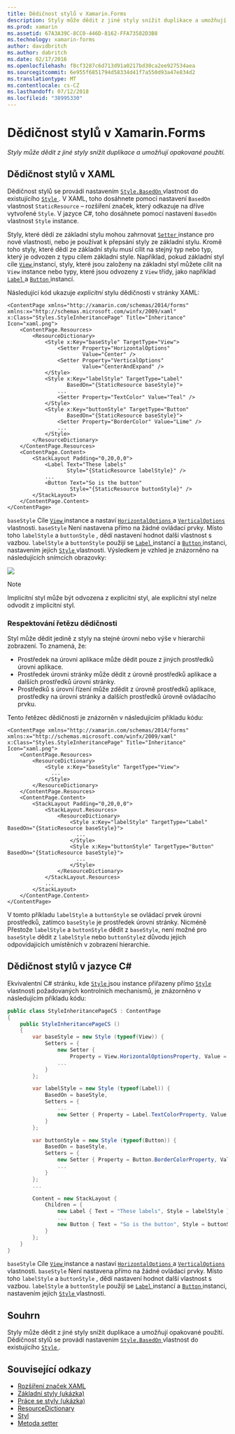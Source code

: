 ```yaml
---
title: Dědičnost stylů v Xamarin.Forms
description: Styly může dědit z jiné styly snížit duplikace a umožňují opakované použití. Tento článek vysvětluje, jak provádět dědičnost stylů aplikace Xamarin.Forms.
ms.prod: xamarin
ms.assetid: 67A3A39C-8CC0-446D-8162-FFA73582D3B8
ms.technology: xamarin-forms
author: davidbritch
ms.author: dabritch
ms.date: 02/17/2016
ms.openlocfilehash: f8cf3287c6d713d91a0217bd30ca2ee927534aea
ms.sourcegitcommit: 6e955f6851794d58334d41f7a550d93a47e834d2
ms.translationtype: MT
ms.contentlocale: cs-CZ
ms.lasthandoff: 07/12/2018
ms.locfileid: "38995330"
---
```

# <a name="style-inheritance-in-xamarinforms"></a>Dědičnost stylů v Xamarin.Forms

_Styly může dědit z jiné styly snížit duplikace a umožňují opakované použití._

## <a name="style-inheritance-in-xaml"></a>Dědičnost stylů v XAML

Dědičnost stylů se provádí nastavením [ `Style.BasedOn` ](xref:Xamarin.Forms.Style.BasedOn) vlastnost do existujícího [ `Style` ](xref:Xamarin.Forms.Style). V XAML, toho dosáhnete pomocí nastavení `BasedOn` vlastnost `StaticResource` – rozšíření značek, který odkazuje na dříve vytvořené `Style`. V jazyce C#, toho dosáhnete pomocí nastavení `BasedOn` vlastnost `Style` instance.

Styly, které dědí ze základní stylu mohou zahrnovat [ `Setter` ](xref:Xamarin.Forms.Setter) instance pro nové vlastnosti, nebo je používat k přepsání styly ze základní stylu. Kromě toho styly, které dědí ze základní stylu musí cílit na stejný typ nebo typ, který je odvozen z typu cílem základní style. Například, pokud základní styl cíle [ `View` ](xref:Xamarin.Forms.View) instancí, styly, které jsou založeny na základní styl můžete cílit na `View` instance nebo typy, které jsou odvozeny z `View` třídy, jako například [ `Label` ](xref:Xamarin.Forms.Label) a [ `Button` ](xref:Xamarin.Forms.Button) instancí.

Následující kód ukazuje *explicitní* stylu dědičnosti v stránky XAML:

```xaml
<ContentPage xmlns="http://xamarin.com/schemas/2014/forms" xmlns:x="http://schemas.microsoft.com/winfx/2009/xaml" x:Class="Styles.StyleInheritancePage" Title="Inheritance" Icon="xaml.png">
    <ContentPage.Resources>
        <ResourceDictionary>
            <Style x:Key="baseStyle" TargetType="View">
                <Setter Property="HorizontalOptions"
                        Value="Center" />
                <Setter Property="VerticalOptions"
                        Value="CenterAndExpand" />
            </Style>
            <Style x:Key="labelStyle" TargetType="Label"
                   BasedOn="{StaticResource baseStyle}">
                ...
                <Setter Property="TextColor" Value="Teal" />
            </Style>
            <Style x:Key="buttonStyle" TargetType="Button"
                   BasedOn="{StaticResource baseStyle}">
                <Setter Property="BorderColor" Value="Lime" />
                ...
            </Style>
        </ResourceDictionary>
    </ContentPage.Resources>
    <ContentPage.Content>
        <StackLayout Padding="0,20,0,0">
            <Label Text="These labels"
                   Style="{StaticResource labelStyle}" />
            ...
            <Button Text="So is the button"
                    Style="{StaticResource buttonStyle}" />
        </StackLayout>
    </ContentPage.Content>
</ContentPage>
```

`baseStyle` Cíle [ `View` ](xref:Xamarin.Forms.View) instance a nastaví [ `HorizontalOptions` ](xref:Xamarin.Forms.View.HorizontalOptions) a [ `VerticalOptions` ](xref:Xamarin.Forms.View.VerticalOptions) vlastnosti. `baseStyle` Není nastavena přímo na žádné ovládací prvky. Místo toho `labelStyle` a `buttonStyle` , dědí nastavení hodnot další vlastnost s vazbou. `labelStyle` a `buttonStyle` použijí se [ `Label` ](xref:Xamarin.Forms.Label) instancí a [ `Button` ](xref:Xamarin.Forms.Button) instanci, nastavením jejich [ `Style` ](xref:Xamarin.Forms.VisualElement.Style) vlastnosti. Výsledkem je vzhled je znázorněno na následujících snímcích obrazovky:

[![](inheritance-images/style-inheritance.png)](inheritance-images/style-inheritance-large.png#lightbox)

> [!NOTE]
> Implicitní styl může být odvozena z explicitní styl, ale explicitní styl nelze odvodit z implicitní styl.

### <a name="respecting-the-inheritance-chain"></a>Respektování řetězu dědičnosti

Styl může dědit jedině z styly na stejné úrovni nebo výše v hierarchii zobrazení. To znamená, že:

- Prostředek na úrovni aplikace může dědit pouze z jiných prostředků úrovni aplikace.
- Prostředek úrovni stránky může dědit z úrovně prostředků aplikace a dalších prostředků úrovni stránky.
- Prostředků s úrovní řízení může zdědit z úrovně prostředků aplikace, prostředky na úrovni stránky a dalších prostředků úrovně ovládacího prvku.

Tento řetězec dědičnosti je znázorněn v následujícím příkladu kódu:

```xaml
<ContentPage xmlns="http://xamarin.com/schemas/2014/forms" xmlns:x="http://schemas.microsoft.com/winfx/2009/xaml" x:Class="Styles.StyleInheritancePage" Title="Inheritance" Icon="xaml.png">
    <ContentPage.Resources>
        <ResourceDictionary>
            <Style x:Key="baseStyle" TargetType="View">
              ...
            </Style>
        </ResourceDictionary>
    </ContentPage.Resources>
    <ContentPage.Content>
        <StackLayout Padding="0,20,0,0">
            <StackLayout.Resources>
                <ResourceDictionary>
                    <Style x:Key="labelStyle" TargetType="Label" BasedOn="{StaticResource baseStyle}">
                      ...
                    </Style>
                    <Style x:Key="buttonStyle" TargetType="Button" BasedOn="{StaticResource baseStyle}">
                      ...
                    </Style>
                </ResourceDictionary>
            </StackLayout.Resources>
            ...
        </StackLayout>
    </ContentPage.Content>
</ContentPage>
```

V tomto příkladu `labelStyle` a `buttonStyle` se ovládací prvek úrovni prostředků, zatímco `baseStyle` je prostředek úrovni stránky. Nicméně Přestože `labelStyle` a `buttonStyle` dědit z `baseStyle`, není možné pro `baseStyle` dědit z `labelStyle` nebo `buttonStyle`z důvodu jejich odpovídajících umístěních v zobrazení hierarchie.

## <a name="style-inheritance-in-c35"></a>Dědičnost stylů v jazyce C&#35;

Ekvivalentní C# stránku, kde [ `Style` ](xref:Xamarin.Forms.Style) jsou instance přiřazeny přímo [ `Style` ](xref:Xamarin.Forms.VisualElement.Style) vlastnosti požadovaných kontrolních mechanismů, je znázorněno v následujícím příkladu kódu:

```csharp
public class StyleInheritancePageCS : ContentPage
{
    public StyleInheritancePageCS ()
    {
        var baseStyle = new Style (typeof(View)) {
            Setters = {
                new Setter {
                    Property = View.HorizontalOptionsProperty, Value = LayoutOptions.Center    },
                ...
            }
        };

        var labelStyle = new Style (typeof(Label)) {
            BasedOn = baseStyle,
            Setters = {
                ...
                new Setter { Property = Label.TextColorProperty, Value = Color.Teal    }
            }
        };

        var buttonStyle = new Style (typeof(Button)) {
            BasedOn = baseStyle,
            Setters = {
                new Setter { Property = Button.BorderColorProperty, Value =    Color.Lime },
                ...
            }
        };
        ...

        Content = new StackLayout {
            Children = {
                new Label { Text = "These labels", Style = labelStyle },
                ...
                new Button { Text = "So is the button", Style = buttonStyle }
            }
        };
    }
}
```

`baseStyle` Cíle [ `View` ](xref:Xamarin.Forms.View) instance a nastaví [ `HorizontalOptions` ](xref:Xamarin.Forms.View.HorizontalOptions) a [ `VerticalOptions` ](xref:Xamarin.Forms.View.VerticalOptions) vlastnosti. `baseStyle` Není nastavena přímo na žádné ovládací prvky. Místo toho `labelStyle` a `buttonStyle` , dědí nastavení hodnot další vlastnost s vazbou. `labelStyle` a `buttonStyle` použijí se [ `Label` ](xref:Xamarin.Forms.Label) instancí a [ `Button` ](xref:Xamarin.Forms.Button) instanci, nastavením jejich [ `Style` ](xref:Xamarin.Forms.VisualElement.Style) vlastnosti.

## <a name="summary"></a>Souhrn

Styly může dědit z jiné styly snížit duplikace a umožňují opakované použití. Dědičnost stylů se provádí nastavením [ `Style.BasedOn` ](xref:Xamarin.Forms.Style.BasedOn) vlastnost do existujícího [ `Style` ](xref:Xamarin.Forms.Style).


## <a name="related-links"></a>Související odkazy

- [Rozšíření značek XAML](~/xamarin-forms/xaml/xaml-basics/xaml-markup-extensions.md)
- [Základní styly (ukázka)](https://developer.xamarin.com/samples/xamarin-forms/UserInterface/Styles/BasicStyles/)
- [Práce se styly (ukázka)](https://developer.xamarin.com/samples/xamarin-forms/WorkingWithStyles/)
- [ResourceDictionary](xref:Xamarin.Forms.ResourceDictionary)
- [Styl](xref:Xamarin.Forms.Style)
- [Metoda setter](xref:Xamarin.Forms.Setter)
